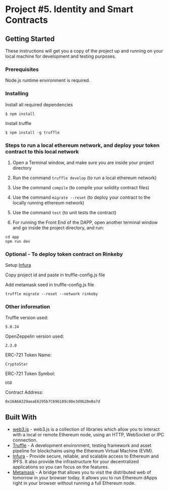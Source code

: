 # Project #5. Identity and Smart Contracts

## Getting Started

These instructions will get you a copy of the project up and running on your local machine for development and testing purposes.

### Prerequisites

Node.js runtime environment is required.

### Installing

Install all required dependencies

```
$ npm install
```

Install truffle

```
$ npm install -g truffle
```

### Steps to run a local ethereum network, and deploy your token contract to this local network

1) Open a Terminal window, and make sure you are inside your project directory

2) Run the command `truffle develop` (to run a local ethereum network)

3) Use the command `compile` (to compile your solidity contract files)

4) Use the command `migrate --reset` (to deploy your contract to the locally running ethereum network)

5) Use the command `test` (to unit tests the contract)

6) For running the Front End of the DAPP, open another terminal window and go inside the project directory, and run:

```
cd app
npm run dev
```

### Optional - To deploy token contract on Rinkeby

Setup [Infura](https://infura.io/)

Copy project id and paste in truffle-config.js file

Add metamask seed in truffle-config.js file

```
truffle migrate --reset --network rinkeby
```

### Other information

Truffle version used:

```
5.0.24
```

OpenZeppelin version used:

```
2.3.0
```

ERC-721 Token Name:

```
CryptoStar
```

ERC-721 Token Symbol:

```
USD
```

Contract Address:

```
0x16A6A329aeaE6295b7C696189c80e3d9b28eBa7d
```

## Built With

* [web3.js](https://github.com/ethereum/web3.js/) - web3.js is a collection of libraries which allow you to interact with a local or remote Ethereum node, using an HTTP, WebSocket or IPC connection.
* [Truffle](https://www.trufflesuite.com/docs/truffle/getting-started/installation) - A development environment, testing framework and asset pipeline for blockchains using the Ethereum Virtual Machine (EVM).
* [Infura](https://infura.io) - Provide secure, reliable, and scalable access to Ethereum and IPFS. It also provide the infrastructure for your decentralized applications so you can focus on the features.
* [Metamask](https://metamask.io/) - A bridge that allows you to visit the distributed web of tomorrow in your browser today. It allows you to run Ethereum dApps right in your browser without running a full Ethereum node.